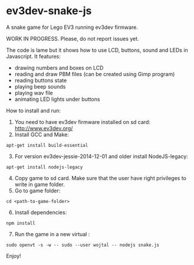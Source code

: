 # ev3dev-snake-js
A snake game for Lego EV3 running ev3dev firmware.

WORK IN PROGRESS. Please, do not report issues yet.

The code is lame but it shows how to use LCD, buttons, sound and LEDs in Javascript.
It features:
- drawing numbers and boxes on LCD
- reading and draw PBM files (can be created using Gimp program)
- reading buttons state
- playing beep sounds
- playing wav file 
- animating LED lights under buttons

How to install and run:
1. You need to have ev3dev firmware installed on sd card: http://www.ev3dev.org/
2. Install GCC and Make:
```
apt-get install build-essential
```
3. For version ev3dev-jessie-2014-12-01 and older install NodeJS-legacy:
```
apt-get install nodejs-legacy
```
4. Copy game to sd card. Make sure that the user have right privileges to write in game folder.
5. Go to game folder:
```
cd <path-to-game-folder>
```
6. Install dependencies:
```
npm install
```
7. Run the game in a new virtual :
```
sudo openvt -s -w -- sudo --user wojtal -- nodejs snake.js
```

Enjoy!
